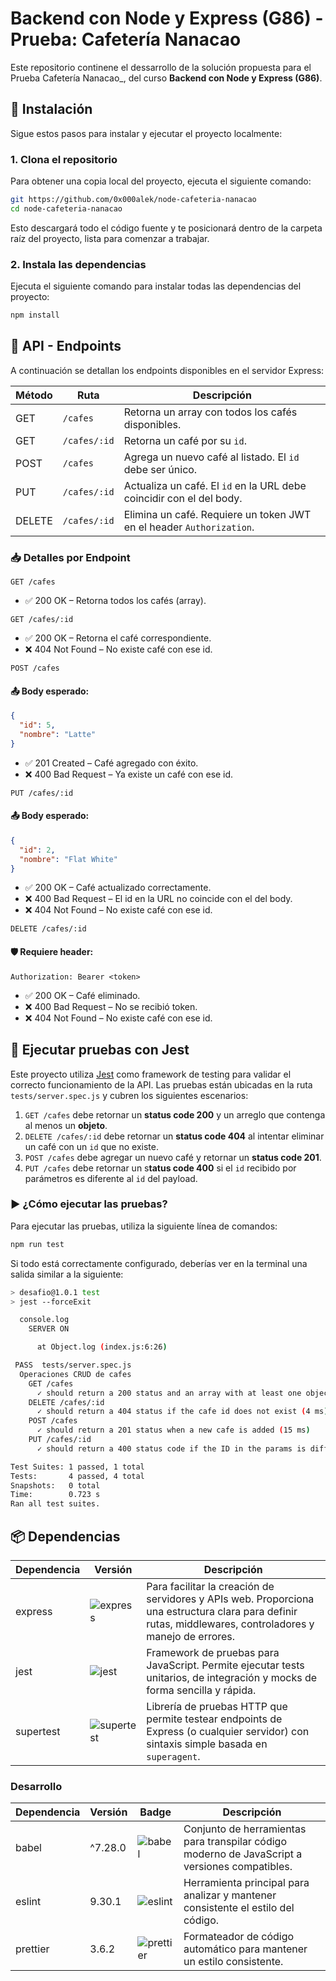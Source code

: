 # Backend con Node y Express (G86) - Prueba: Cafetería Nanacao

Este repositorio continene el dessarrollo de la solución propuesta para el Prueba Cafetería Nanacao\_, del curso **Backend con Node y Express (G86)**.

## 🚀 Instalación

Sigue estos pasos para instalar y ejecutar el proyecto localmente:

### 1. Clona el repositorio

Para obtener una copia local del proyecto, ejecuta el siguiente comando:

```bash
git https://github.com/0x000alek/node-cafeteria-nanacao
cd node-cafeteria-nanacao
```

Esto descargará todo el código fuente y te posicionará dentro de la carpeta raíz del proyecto, lista para comenzar a trabajar.

### 2. Instala las dependencias

Ejecuta el siguiente comando para instalar todas las dependencias del proyecto:

```bash
npm install
```

## 📡 API - Endpoints

A continuación se detallan los endpoints disponibles en el servidor Express:

| Método | Ruta         | Descripción                                                          |
| ------ | ------------ | -------------------------------------------------------------------- |
| GET    | `/cafes`     | Retorna un array con todos los cafés disponibles.                    |
| GET    | `/cafes/:id` | Retorna un café por su `id`.                                         |
| POST   | `/cafes`     | Agrega un nuevo café al listado. El `id` debe ser único.             |
| PUT    | `/cafes/:id` | Actualiza un café. El `id` en la URL debe coincidir con el del body. |
| DELETE | `/cafes/:id` | Elimina un café. Requiere un token JWT en el header `Authorization`. |

### 📥 Detalles por Endpoint

`GET /cafes`

- ✅ 200 OK – Retorna todos los cafés (array).

`GET /cafes/:id`

- ✅ 200 OK – Retorna el café correspondiente.
- ❌ 404 Not Found – No existe café con ese id.

`POST /cafes`

#### 📤 Body esperado:

```json
{
  "id": 5,
  "nombre": "Latte"
}
```

- ✅ 201 Created – Café agregado con éxito.
- ❌ 400 Bad Request – Ya existe un café con ese id.

`PUT /cafes/:id`

#### 📤 Body esperado:

```json
{
  "id": 2,
  "nombre": "Flat White"
}
```

- ✅ 200 OK – Café actualizado correctamente.
- ❌ 400 Bad Request – El id en la URL no coincide con el del body.
- ❌ 404 Not Found – No existe café con ese id.

`DELETE /cafes/:id`

#### 🛡 Requiere header:

```markfile
Authorization: Bearer <token>
```

- ✅ 200 OK – Café eliminado.
- ❌ 400 Bad Request – No se recibió token.
- ❌ 404 Not Found – No existe café con ese id.

## 🧪 Ejecutar pruebas con Jest

Este proyecto utiliza [Jest](https://jestjs.io/) como framework de testing para validar el correcto funcionamiento de la API. Las pruebas están ubicadas en la ruta `tests/server.spec.js` y cubren los siguientes escenarios:

1. `GET /cafes` debe retornar un **status code 200** y un arreglo que contenga al menos un **objeto**.
2. `DELETE /cafes/:id` debe retornar un **status code 404** al intentar eliminar un café con un `id` que no existe.
3. `POST /cafes` debe agregar un nuevo café y retornar un **status code 201**.
4. `PUT /cafes` debe retornar un s**tatus code 400** si el `id` recibido por parámetros es diferente al `id` del payload.

### ▶️ ¿Cómo ejecutar las pruebas?

Para ejecutar las pruebas, utiliza la siguiente línea de comandos:

```bash
npm run test
```

Si todo está correctamente configurado, deberías ver en la terminal una salida similar a la siguiente:

```bash
> desafio@1.0.1 test
> jest --forceExit

  console.log
    SERVER ON

      at Object.log (index.js:6:26)

 PASS  tests/server.spec.js
  Operaciones CRUD de cafes
    GET /cafes
      ✓ should return a 200 status and an array with at least one object (34 ms)
    DELETE /cafes/:id
      ✓ should return a 404 status if the cafe id does not exist (4 ms)
    POST /cafes
      ✓ should return a 201 status when a new cafe is added (15 ms)
    PUT /cafes/:id
      ✓ should return a 400 status code if the ID in the params is different from the ID in the payload (2 ms)

Test Suites: 1 passed, 1 total
Tests:       4 passed, 4 total
Snapshots:   0 total
Time:        0.723 s
Ran all test suites.
```

## 📦 Dependencias

| Dependencia | Versión                                                               | Descripción                                                                                                                                               |
| ----------- | --------------------------------------------------------------------- | --------------------------------------------------------------------------------------------------------------------------------------------------------- |
| express     | ![express](https://img.shields.io/badge/express-4.18.1-brightgreen)   | Para facilitar la creación de servidores y APIs web. Proporciona una estructura clara para definir rutas, middlewares, controladores y manejo de errores. |
| jest        | ![jest](https://img.shields.io/badge/jest-28.1.3-blue)                | Framework de pruebas para JavaScript. Permite ejecutar tests unitarios, de integración y mocks de forma sencilla y rápida.                                |
| supertest   | ![supertest](https://img.shields.io/badge/supertest-6.2.4-blueviolet) | Librería de pruebas HTTP que permite testear endpoints de Express (o cualquier servidor) con sintaxis simple basada en `superagent`.                      |

### Desarrollo

| Dependencia | Versión | Badge                                                             | Descripción                                                                                    |
| ----------- | ------- | ----------------------------------------------------------------- | ---------------------------------------------------------------------------------------------- |
| babel       | ^7.28.0 | ![babel](https://img.shields.io/badge/babel-7.28.0-yellow)        | Conjunto de herramientas para transpilar código moderno de JavaScript a versiones compatibles. |
| eslint      | 9.30.1  | ![eslint](https://img.shields.io/badge/eslint-9.29.0-brightgreen) | Herramienta principal para analizar y mantener consistente el estilo del código.               |
| prettier    | 3.6.2   | ![prettier](https://img.shields.io/badge/prettier-3.5.3-pink)     | Formateador de código automático para mantener un estilo consistente.                          |
